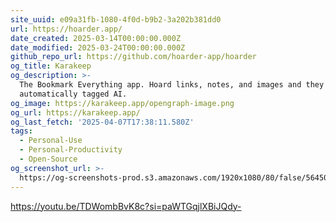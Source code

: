 ```yaml
---
site_uuid: e09a31fb-1080-4f0d-b9b2-3a202b381dd0
url: https://hoarder.app/
date_created: 2025-03-14T00:00:00.000Z
date_modified: 2025-03-24T00:00:00.000Z
github_repo_url: https://github.com/hoarder-app/hoarder
og_title: Karakeep
og_description: >-
  The Bookmark Everything app. Hoard links, notes, and images and they will get
  automatically tagged AI.
og_image: https://karakeep.app/opengraph-image.png
og_url: https://karakeep.app/
og_last_fetch: '2025-04-07T17:38:11.580Z'
tags:
  - Personal-Use
  - Personal-Productivity
  - Open-Source
og_screenshot_url: >-
  https://og-screenshots-prod.s3.amazonaws.com/1920x1080/80/false/56450b03a8b922334f9d6737c5182fd8e751f7ecccc4126c4b9452580fa3dbb2.jpeg
---
```


https://youtu.be/TDWombBvK8c?si=paWTGqjlXBiJQdy-